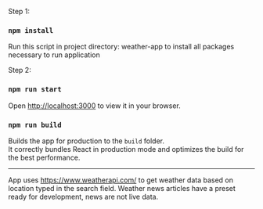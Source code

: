 Step 1:
### `npm install`
Run this script in project directory: weather-app to install all packages necessary to run application

Step 2:
### `npm run start`
Open [http://localhost:3000](http://localhost:3000) to view it in your browser.

### `npm run build`
Builds the app for production to the `build` folder.\
It correctly bundles React in production mode and optimizes the build for the best performance.

---------------------------------------------------

App uses https://www.weatherapi.com/ to get weather data based on location typed in the search field.
Weather news articles have a preset ready for development, news are not live data. 